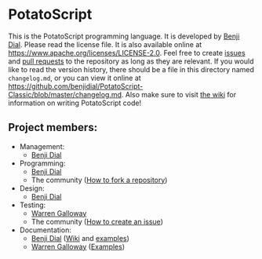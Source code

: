 # PotatoScript
This is the PotatoScript programming language.  It is developed by [Benji Dial](https://github.com/benjidial).  Please read the license file.  It is also available online at <https://www.apache.org/licenses/LICENSE-2.0>.  Feel free to create [issues](https://github.com/benjidial/PotatoScript-Classic/issues) and [pull requests](https://github.com/benjidial/PotatoScript-Classic/pulls) to the repository as long as they are relevant.  If you would like to read the version history, there should be a file in this directory named `changelog.md`, or you can view it online at <https://github.com/benjidial/PotatoScript-Classic/blob/master/changelog.md>.  Also make sure to visit [the wiki](https://www.github.com/benjidial/PotatoScript-Classic/wiki) for information on writing PotatoScript code!

## Project members:
* Management:
  * [Benji Dial](https://github.com/benjidial)
* Programming:
  * [Benji Dial](https://github.com/benjidial)
  * The community ([How to fork a repository](https://help.github.com/articles/fork-a-repo/))
* Design:
  * [Benji Dial](https://github.com/benjidial)
* Testing:
  * [Warren Galloway](https://github.com/nightofthecastle)
  * The community ([How to create an issue](https://help.github.com/articles/creating-an-issue/))
* Documentation:
  * [Benji Dial](https://github.com/benjidial) ([Wiki](https://github.com/benjidial/PotatoScript-Classic/wiki) and [examples](https://github.com/benjidial/PotatoScript-Classic/tree/master/examples))
  * [Warren Galloway](https://github.com/nightofthecastle) ([Examples](https://github.com/benjidial/PotatoScript-Classic/tree/master/examples))
